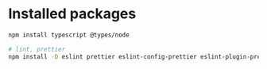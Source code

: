 # Installed packages

```bash
npm install typescript @types/node

# lint, prettier
npm install -D eslint prettier eslint-config-prettier eslint-plugin-prettier @nuxtjs/eslint-config-typescript typescript

```
